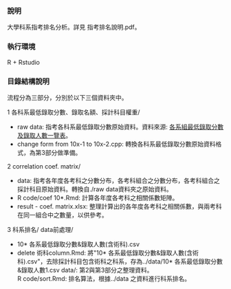 ### 說明
大學科系指考排名分析。詳見 指考排名說明.pdf。

### 執行環境
R + Rstudio

### 目錄結構說明
流程分為三部分，分別於以下三個資料夾中。

1 各科系最低錄取分數、錄取名額、採計科目權重/
* raw data: 指考各科系最低錄取分數原始資料。資料來源: <a href="https://www.uac.edu.tw/downloads.htm">各系組最低錄取分數及錄取人數一覽表</a>。
* change form from 10x-1 to 10x-2.cpp: 轉換各科系最低錄取分數原始資料格式，為第3部分做準備。

2 correlation coef. matrix/
* data: 指考各年度各考科之分數分布，各考科組合之分數分布，各考科組合之採計科目原始資料。轉換自./raw data資料夾之原始資料。
* R code/coef 10*.Rmd: 計算各年度各考科之相關係數矩陣。           
* result - coef. matrix.xlsx: 整理計算出的各年度各考科之相關係數，與兩考科在同一組合中之數量，以供參考。

3 科系排名/
data前處理/        
* 10\* 各系最低錄取分數&錄取人數(含術科).csv
* delete 術科column.Rmd: 將"10\* 各系最低錄取分數&錄取人數(含術科).csv"，去除採計科目包含術科之科系，存為../data/10\* 各系最低錄取分數&錄取人數1.csv
data/: 第2與第3部分之整理資料。               
R code/sort.Rmd: 排名算法，根據../data 之資料進行科系排名。            


